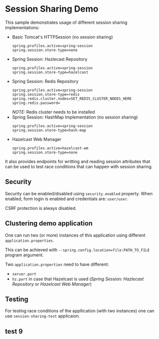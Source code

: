 # Session Sharing Demo

This sample demonstrates usage of different session sharing implementations:
* Basic Tomcat's HTTPSession (no session sharing)
  ```
  spring.profiles.active=spring-session
  spring.session.store-type=none
  ```
* Spring Session: Hazlecast Repository
  ```
  spring.profiles.active=spring-session
  spring.session.store-type=hazelcast
  ```
* Spring Session: Redis Repository
  ```
  spring.profiles.active=spring-session
  spring.session.store-type=redis
  spring.redis.cluster.nodes=SET_REDIS_CLUSTER_NODES_HERE
  spring.redis.password=
  ```
  *NOTE:* Redis cluster needs to be installed
* Spring Session: HashMap Implementation (no session sharing)
  ```
  spring.profiles.active=spring-session
  spring.session.store-type=hash-map
  ```
* Hazelcast Web Manager
  ```
  spring.profiles.active=hazelcast-wm
  spring.session.store-type=none
  ```

It also provides endpoints for writting and reading session attributes that can be used to test race conditions that can happen with session sharing.

## Security

Security can be enabled/disabled using `security.enabled` property.
When enabled, form login is enabled and credentials are: `user/user`.

CSRF protection is always disabled.

## Clustering demo application

One can run two (or more) instances of this application using different `application.properties`.

This can be achieved with `--spring.config.location=file:PATH_TO_FILE` program argument.

Two `application.properties` need to have different:

* `server.port`
* `hz.port` in case that Hazelcast is used (_Spring Session: Hazlecast Repository_ or _Hazelcast Web Manager_)

## Testing

For testing race conditions of the appllication (with two instances) one can use `session-sharing-test` applicaion.

## test 9
